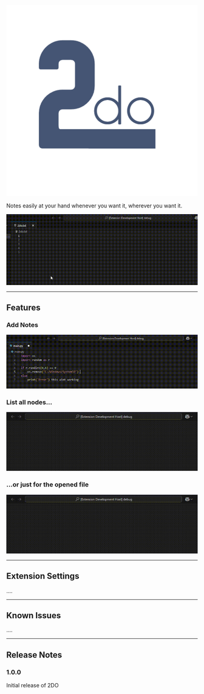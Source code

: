 ![banner](./images/icon.png)

Notes easily at your hand whenever you want it, wherever you want it.

![banner](./images/banner-video.gif)


---
## Features

### Add Notes
![add](./images/add-video.gif)

###  List all nodes...
![add](./images/list-all-video.gif)

### ...or just for the opened file
![add](./images/list-all-video.gif)


---
## Extension Settings

....


---
## Known Issues

....

---
## Release Notes

### 1.0.0

Initial release of 2DO
